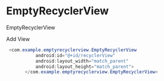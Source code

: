 # EmptyRecyclerView
EmptyRecyclerView


Add View
 ```java
  <com.example.emptyrecyclerview.EmptyRecyclerView
            android:id="@+id/recyclerView"
            android:layout_width="match_parent"
            android:layout_height="match_parent">
        </com.example.emptyrecyclerview.EmptyRecyclerView>
 ```
